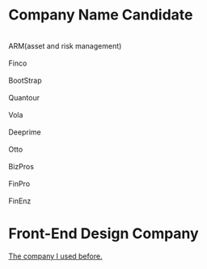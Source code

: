 # Company Name Candidate
<br>ARM(asset and risk management)</br>
<br>Finco</br>
<br>BootStrap</br>
<br>Quantour</br>
<br>Vola</br>
<br>Deeprime</br>
<br>Otto</br>
<br>BizPros</br>
<br>FinPro</br>
<br>FinEnz</br>



# Front-End Design Company
<a href="http://cgvietnam.com/">The company I used before.</a> 

